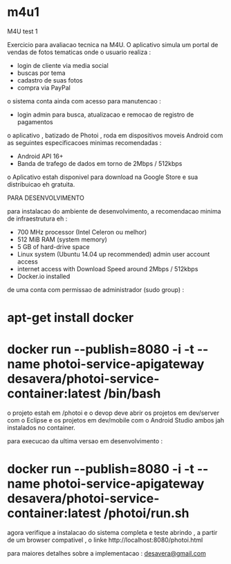 # m4u1
M4U test 1

Exercicio para avaliacao tecnica na M4U. O aplicativo simula um portal de vendas de fotos tematicas onde o usuario realiza :

- login de cliente via media social
- buscas por tema
- cadastro de suas fotos
- compra via PayPal

o sistema conta ainda com acesso para manutencao :

- login admin para busca, atualizacao e remocao de registro de pagamentos

o aplicativo , batizado de Photoi , roda em dispositivos moveis Android com as seguintes especificacoes minimas recomendadas :

- Android API 16+ 
- Banda de trafego de dados em torno de 2Mbps / 512kbps

o Aplicativo estah disponivel para download na Google Store e sua distribuicao eh gratuita.

PARA DESENVOLVIMENTO

para instalacao do ambiente de desenvolvimento, a recomendacao minima de infraestrutura eh :

- 700 MHz processor (Intel Celeron ou melhor)
- 512 MiB RAM (system memory)
- 5 GB of hard-drive space 
- Linux system (Ubuntu 14.04 up recommended) admin user account access
- internet access with Download Speed around 2Mbps / 512kbps
- Docker.io installed

de uma conta com permissao de administrador (sudo group) :

# apt-get install docker
# docker run --publish=8080 -i -t --name photoi-service-apigateway desavera/photoi-service-container:latest /bin/bash

o projeto estah em /photoi e o devop deve abrir os projetos em dev/server com o Eclipse e os projetos em dev/mobile com o Android Studio ambos jah instalados no container.

para execucao da ultima versao em desenvolvimento :

# docker run --publish=8080 -i -t --name photoi-service-apigateway desavera/photoi-service-container:latest /photoi/run.sh

agora verifique a instalacao do sistema completa e teste abrindo , a partir de um browser compativel , o linke http://localhost:8080/photoi.html

para maiores detalhes sobre a implementacao : desavera@gmail.com



